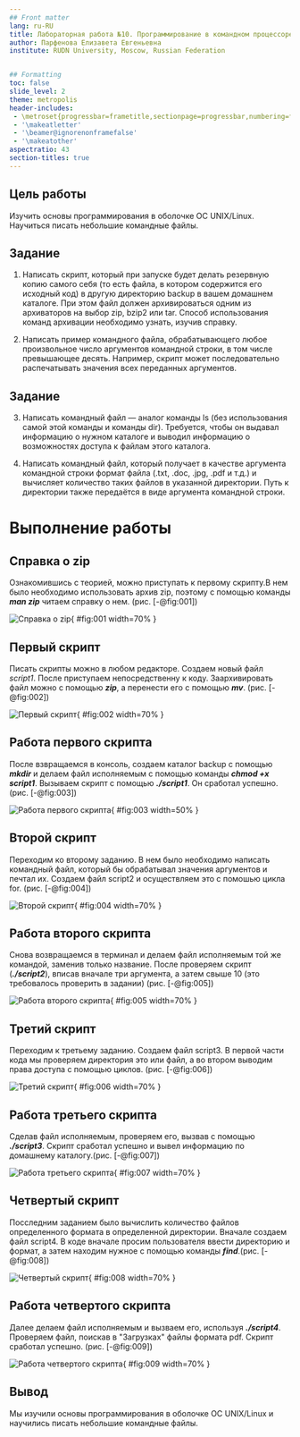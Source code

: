 ```yaml
---
## Front matter
lang: ru-RU
title: Лабораторная работа №10. Программирование в командном процессоре ОС UNIX. Командные файлы
author: Парфенова Елизавета Евгеньевна
institute: RUDN University, Moscow, Russian Federation


## Formatting
toc: false
slide_level: 2
theme: metropolis
header-includes: 
 - \metroset{progressbar=frametitle,sectionpage=progressbar,numbering=fraction}
 - '\makeatletter'
 - '\beamer@ignorenonframefalse'
 - '\makeatother'
aspectratio: 43
section-titles: true
---
```


## Цель работы

Изучить основы программирования в оболочке ОС UNIX/Linux. Научиться писать небольшие командные файлы.

## Задание

1. Написать скрипт, который при запуске будет делать резервную копию самого себя (то есть файла, в котором содержится его исходный код) в другую директорию backup в вашем домашнем каталоге. При этом файл должен архивироваться одним из архиваторов на выбор zip, bzip2 или tar. Способ использования команд архивации необходимо узнать, изучив справку.

2. Написать пример командного файла, обрабатывающего любое произвольное число аргументов командной строки, в том числе превышающее десять. Например, скрипт может последовательно распечатывать значения всех переданных аргументов.

## Задание

3. Написать командный файл — аналог команды ls (без использования самой этой команды и команды dir). Требуется, чтобы он выдавал информацию о нужном каталоге и выводил информацию о возможностях доступа к файлам этого каталога.

4. Написать командный файл, который получает в качестве аргумента командной строки формат файла (.txt, .doc, .jpg, .pdf и т.д.) и вычисляет количество таких файлов в указанной директории. Путь к директории также передаётся в виде аргумента командной строки.

# Выполнение работы

## Справка о zip

Ознакомившись с теорией, можно приступать к первому скрипту.В нем было необходимо использовать архив zip, поэтому  с помощью команды ***man zip*** читаем справку о нем. (рис. [-@fig:001])

![Справка о zip ](image/1.png){ #fig:001 width=70% }

## Первый скрипт

Писать скрипты можно в любом редакторе. Создаем новый файл *script1*. После приступаем непосредственну к коду. Заархивировать файл можно с помощью ***zip***, а перенести его с помощью ***mv***. (рис. [-@fig:002]) 

![Первый скрипт](image/2.png){ #fig:002 width=70% }

## Работа первого скрипта

После взвращаемся в консоль, создаем каталог backup с помощью ***mkdir*** и делаем файл исполняемым с помощью команды ***chmod +x script1***. Вызываем скрипт с помощью ***./script1***. Он сработал успешно. (рис. [-@fig:003]) 
 
![Работа первого скрипта](image/3.png){ #fig:003 width=50% }

## Второй скрипт

Переходим ко второму заданию. В нем было необходимо написать командный файл, который бы обрабатывал значения аргументов и печтал их. Создаем файл script2 и  осуществляем это с помошью цикла for. (рис. [-@fig:004]) 

![Второй скрипт](image/4.png){ #fig:004 width=70% }

## Работа второго скрипта

Снова возвращаемся в терминал и делаем файл исполняемым той же командой, заменив только название. После проверяем скрипт (***./script2***), вписав вначале три аргумента, а затем свыше 10 (это требовалось проверить в задании) (рис. [-@fig:005]) 

![Работа второго скрипта](image/5.png){ #fig:005 width=70% }

## Третий скрипт

Переходим к третьему заданию. Создаем файл script3. В первой части кода мы проверяем директория это или файл, а во втором выводим права доступа c помощью циклов. (рис. [-@fig:006]) 

![Третий скрипт](image/6.png){ #fig:006 width=70% }

## Работа третьего скрипта

Сделав файл исполняемым, проверяем его, вызвав с помощью ***./script3***. Скрипт сработал успешно и вывел информацию по домашнему каталогу.(рис. [-@fig:007]) 

![Работа третьего скрипта](image/7.png){ #fig:007 width=70% }


## Четвертый скрипт

Посследним заданием было вычислить количество файлов определенного формата в определенной директории. Вначале создаем файл script4.  В коде вначале просим пользователя ввести директорию и формат, а затем находим нужное с помощью команды ***find***.(рис. [-@fig:008]) 

![Четвертый скрипт](image/8.png){ #fig:008 width=70% }

## Работа четвертого скрипта

Далее делаем файл исполняемым и вызваем его, используя  ***./script4***. Проверяем файл, поискав в "Загрузках" файлы формата pdf. Скрипт сработал успешно. (рис. [-@fig:009]) 

![Работа четвертого скрипта](image/9.png){ #fig:009 width=70% }

## Вывод

Мы изучили основы программирования в оболочке ОС UNIX/Linux и научились писать небольшие командные файлы.